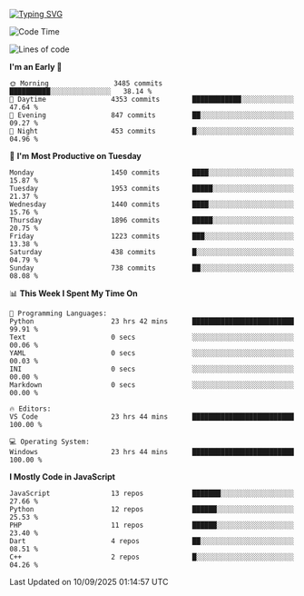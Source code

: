 [![Typing SVG](https://readme-typing-svg.demolab.com?font=Fira+Code&pause=1000&color=F7F7F7&random=false&width=435&lines=Hi+%F0%9F%91%8B%2C+I'm+Rafiu+Sidqi;Junior+Backend+Developer)](https://git.io/typing-svg)
<!--START_SECTION:waka-->
![Code Time](http://img.shields.io/badge/Code%20Time-976%20hrs%2026%20mins-blue)

![Lines of code](https://img.shields.io/badge/From%20Hello%20World%20I%27ve%20Written-2.9%20million%20lines%20of%20code-blue)

**I'm an Early 🐤** 

```text
🌞 Morning                3485 commits        ██████████░░░░░░░░░░░░░░░   38.14 % 
🌆 Daytime                4353 commits        ████████████░░░░░░░░░░░░░   47.64 % 
🌃 Evening                847 commits         ██░░░░░░░░░░░░░░░░░░░░░░░   09.27 % 
🌙 Night                  453 commits         █░░░░░░░░░░░░░░░░░░░░░░░░   04.96 % 
```
📅 **I'm Most Productive on Tuesday** 

```text
Monday                   1450 commits        ████░░░░░░░░░░░░░░░░░░░░░   15.87 % 
Tuesday                  1953 commits        █████░░░░░░░░░░░░░░░░░░░░   21.37 % 
Wednesday                1440 commits        ████░░░░░░░░░░░░░░░░░░░░░   15.76 % 
Thursday                 1896 commits        █████░░░░░░░░░░░░░░░░░░░░   20.75 % 
Friday                   1223 commits        ███░░░░░░░░░░░░░░░░░░░░░░   13.38 % 
Saturday                 438 commits         █░░░░░░░░░░░░░░░░░░░░░░░░   04.79 % 
Sunday                   738 commits         ██░░░░░░░░░░░░░░░░░░░░░░░   08.08 % 
```


📊 **This Week I Spent My Time On** 

```text
💬 Programming Languages: 
Python                   23 hrs 42 mins      █████████████████████████   99.91 % 
Text                     0 secs              ░░░░░░░░░░░░░░░░░░░░░░░░░   00.06 % 
YAML                     0 secs              ░░░░░░░░░░░░░░░░░░░░░░░░░   00.03 % 
INI                      0 secs              ░░░░░░░░░░░░░░░░░░░░░░░░░   00.00 % 
Markdown                 0 secs              ░░░░░░░░░░░░░░░░░░░░░░░░░   00.00 % 

🔥 Editors: 
VS Code                  23 hrs 44 mins      █████████████████████████   100.00 % 

💻 Operating System: 
Windows                  23 hrs 44 mins      █████████████████████████   100.00 % 
```

**I Mostly Code in JavaScript** 

```text
JavaScript               13 repos            ███████░░░░░░░░░░░░░░░░░░   27.66 % 
Python                   12 repos            ██████░░░░░░░░░░░░░░░░░░░   25.53 % 
PHP                      11 repos            ██████░░░░░░░░░░░░░░░░░░░   23.40 % 
Dart                     4 repos             ██░░░░░░░░░░░░░░░░░░░░░░░   08.51 % 
C++                      2 repos             █░░░░░░░░░░░░░░░░░░░░░░░░   04.26 % 
```




 Last Updated on 10/09/2025 01:14:57 UTC
<!--END_SECTION:waka-->
